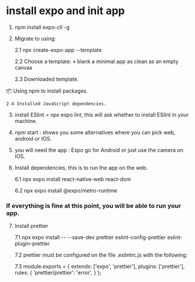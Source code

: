 # install expo and init app
1. npm install expo-cli -g
2. Migrate to using:

    2.1 npx create-expo-app --template

    2.2 Choose a template: » blank a minimal app as clean as an empty canvas

    2.3 Downloaded template.

📦 Using npm to install packages.

    2.4 Installed JavaScript dependencies.

3. install ESlint = npx expo lint, this will ask whether to install ESlint in your machine.
4. npm start : shows you some alternatives where you can pick web, android or IOS.
5. you will need the app : Expo go for Android or just use the camera on IOS.
6. Install dependencies, this is to run the app on the web.

    6.1 npx expo install react-native-web react-dom

    6.2 npx expo install @expo/metro-runtime

### If everything is fine at this point, you will be able to run your app.

7. Install prettier

    7.1 npx expo install -- --save-dev prettier eslint-config-prettier eslint-plugin-prettier

    7.2 prettier must be configured on the file .eslintrc.js with the following:

    7.3 module.exports = {
        extends: ['expo', 'prettier'],
        plugins: ['prettier'],
        rules: {
            'prettier/prettier': 'error',
        }
    };





